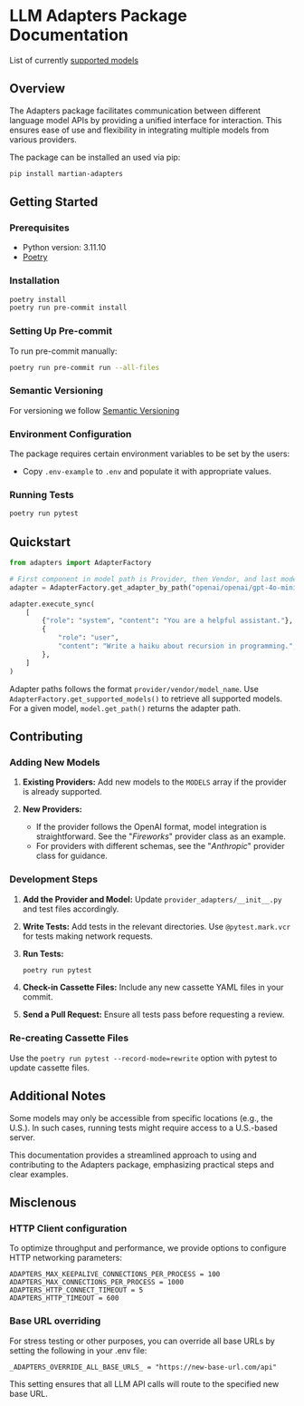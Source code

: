 # LLM Adapters Package Documentation

List of currently [supported models](https://withmartian.github.io/llm-adapters/)

## Overview

The Adapters package facilitates communication between different language model APIs by providing a unified interface for interaction. This ensures ease of use and flexibility in integrating multiple models from various providers.

The package can be installed an used via pip:

```bash
pip install martian-adapters
```

## Getting Started

### Prerequisites

- Python version: 3.11.10
- [Poetry](https://python-poetry.org/docs/#installation)

### Installation

```bash
poetry install
poetry run pre-commit install
```

### Setting Up Pre-commit

To run pre-commit manually:

```bash
poetry run pre-commit run --all-files
```

### Semantic Versioning

For versioning we follow [Semantic Versioning](https://semver.org)

### Environment Configuration

The package requires certain environment variables to be set by the users:

- Copy `.env-example` to `.env` and populate it with appropriate values.

### Running Tests

```bash
poetry run pytest
```

## Quickstart

```python
from adapters import AdapterFactory

# First component in model path is Provider, then Vendor, and last model name itself
adapter = AdapterFactory.get_adapter_by_path("openai/openai/gpt-4o-mini")

adapter.execute_sync(
    [
        {"role": "system", "content": "You are a helpful assistant."},
        {
            "role": "user",
            "content": "Write a haiku about recursion in programming.",
        },
    ]
)
```

Adapter paths follows the format `provider/vendor/model_name`. Use `AdapterFactory.get_supported_models()` to retrieve all supported models. For a given model, `model.get_path()` returns the adapter path.

## Contributing

### Adding New Models

1. **Existing Providers:**
   Add new models to the `MODELS` array if the provider is already supported.

2. **New Providers:**
   - If the provider follows the OpenAI format, model integration is straightforward. See the "_Fireworks_" provider class as an example.
   - For providers with different schemas, see the "_Anthropic_" provider class for guidance.

### Development Steps

1. **Add the Provider and Model:** Update `provider_adapters/__init__.py` and test files accordingly.
2. **Write Tests:** Add tests in the relevant directories. Use `@pytest.mark.vcr` for tests making network requests.
3. **Run Tests:**

   ```bash
   poetry run pytest
   ```

4. **Check-in Cassette Files:** Include any new cassette YAML files in your commit.
5. **Send a Pull Request:** Ensure all tests pass before requesting a review.

### Re-creating Cassette Files

Use the `poetry run pytest --record-mode=rewrite` option with pytest to update cassette files.

## Additional Notes

Some models may only be accessible from specific locations (e.g., the U.S.). In such cases, running tests might require access to a U.S.-based server.

This documentation provides a streamlined approach to using and contributing to the Adapters package, emphasizing practical steps and clear examples.

## Misclenous

### HTTP Client configuration

To optimize throughput and performance, we provide options to configure HTTP networking parameters:

```env
ADAPTERS_MAX_KEEPALIVE_CONNECTIONS_PER_PROCESS = 100
ADAPTERS_MAX_CONNECTIONS_PER_PROCESS = 1000
ADAPTERS_HTTP_CONNECT_TIMEOUT = 5
ADAPTERS_HTTP_TIMEOUT = 600
```

### Base URL overriding

For stress testing or other purposes, you can override all base URLs by setting the following in your .env file:

```env
_ADAPTERS_OVERRIDE_ALL_BASE_URLS_ = "https://new-base-url.com/api"
```

This setting ensures that all LLM API calls will route to the specified new base URL.
